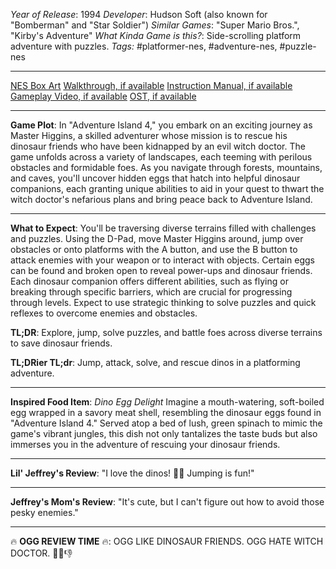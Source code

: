 *Year of Release*: 1994
*Developer*: Hudson Soft (also known for "Bomberman" and "Star Soldier")
*Similar Games*: "Super Mario Bros.", "Kirby's Adventure"
*What Kinda Game is this?*: Side-scrolling platform adventure with puzzles.
*Tags:* #platformer-nes, #adventure-nes, #puzzle-nes

---
[NES Box Art](https://www.google.com/search?tbm=isch&q=NES+Box+Art+Adventure+Island+4) 
[Walkthrough, if available](https://www.google.com/search?q=Walkthrough+NES+Adventure+Island+4)
[Instruction Manual, if available](https://www.google.com/search?q=NES+Instruction+Manual+Adventure+Island+4)
[Gameplay Video, if available](https://www.youtube.com/results?search_query=gameplay+NES+Adventure+Island+4) 
[OST, if available](https://www.youtube.com/results?search_query=gameplay+NES+Adventure+Island+4+OST)

- - -
**Game Plot**:
In "Adventure Island 4," you embark on an exciting journey as Master Higgins, a skilled adventurer whose mission is to rescue his dinosaur friends who have been kidnapped by an evil witch doctor. The game unfolds across a variety of landscapes, each teeming with perilous obstacles and formidable foes. As you navigate through forests, mountains, and caves, you'll uncover hidden eggs that hatch into helpful dinosaur companions, each granting unique abilities to aid in your quest to thwart the witch doctor's nefarious plans and bring peace back to Adventure Island.

- - -
**What to Expect**:
You'll be traversing diverse terrains filled with challenges and puzzles. Using the D-Pad, move Master Higgins around, jump over obstacles or onto platforms with the A button, and use the B button to attack enemies with your weapon or to interact with objects. Certain eggs can be found and broken open to reveal power-ups and dinosaur friends. Each dinosaur companion offers different abilities, such as flying or breaking through specific barriers, which are crucial for progressing through levels. Expect to use strategic thinking to solve puzzles and quick reflexes to overcome enemies and obstacles.

**TL;DR**:
Explore, jump, solve puzzles, and battle foes across diverse terrains to save dinosaur friends.

**TL;DRier TL;dr**:
Jump, attack, solve, and rescue dinos in a platforming adventure.

---
**Inspired Food Item**: *Dino Egg Delight*
Imagine a mouth-watering, soft-boiled egg wrapped in a savory meat shell, resembling the dinosaur eggs found in "Adventure Island 4." Served atop a bed of lush, green spinach to mimic the game's vibrant jungles, this dish not only tantalizes the taste buds but also immerses you in the adventure of rescuing your dinosaur friends.

---
**Lil' Jeffrey's Review**: "I love the dinos! 🦖🍳 Jumping is fun!"

---
**Jeffrey's Mom's Review**: "It's cute, but I can't figure out how to avoid those pesky enemies."

---
🔥 **OGG REVIEW TIME** 🔥: OGG LIKE DINOSAUR FRIENDS. OGG HATE WITCH DOCTOR. 🦖🔥👎